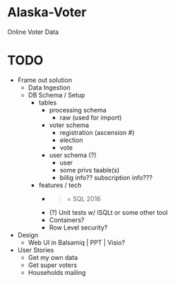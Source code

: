 # Alaska-Voter
Online Voter Data

# TODO
- Frame out solution
  - Data Ingestion
  - DB Schema / Setup
    - tables
        - processing schema 
          - raw (used for import)
        - voter schema 
          - registration (ascension #)
          - election 
          - vote
        - user schema (?)
          - user
          - some privs taable(s)
          - billig info?? subscription info???
    - features / tech
      - >= SQL 2016
      - (?) Unit tests w/ lSQLt or some other tool
      - Containers?
      - Row Level security?
- Design
  - Web UI in Balsamiq | PPT | Visio?
- User Stories 
  - Get my own data
  - Get super voters
  - Households mailing
